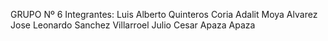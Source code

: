 GRUPO Nº 6
Integrantes:
Luis Alberto Quinteros Coria
Adalit Moya Alvarez
Jose Leonardo Sanchez Villarroel
Julio Cesar Apaza Apaza
